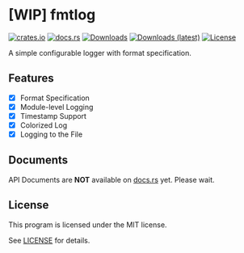 # [WIP] fmtlog
[![crates.io](https://img.shields.io/crates/v/fmtlog)](https://crates.io/crates/fmtlog)
[![docs.rs](https://docs.rs/fmtlog/badge.svg)](https://docs.rs/fmtlog)
[![Downloads](https://img.shields.io/crates/d/fmtlog)](https://crates.io/crates/fmtlog)
[![Downloads (latest)](https://img.shields.io/crates/dv/fmtlog)](https://crates.io/crates/fmtlog)
[![License](https://img.shields.io/crates/l/fmtlog)](https://github.com/watcol/fmtlog/blob/main/LICENSE)

A simple configurable logger with format specification.

## Features
- [x] Format Specification
- [x] Module-level Logging
- [x] Timestamp Support
- [x] Colorized Log
- [x] Logging to the File

## Documents
API Documents are **NOT** available on [docs.rs](https://docs.rs/fmtlog) yet. Please wait.

## License
This program is licensed under the MIT license.

See [LICENSE](https://github.com/watcol/fmtlog/blob/main/LICENSE) for details.
